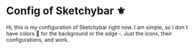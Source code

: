# Config of Sketchybar ⚜️

Hi, this is my configuration of Sketchybar right now. 
I am simple, so I don`t have colors 🤍 for the background or the edge ▫️. 
Just the icons, their configurations, and work. 
